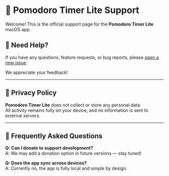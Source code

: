 # 🍅 Pomodoro Timer Lite Support

Welcome! This is the official support page for the **Pomodoro Timer Lite** macOS app.

## 💬 Need Help?

If you have any questions, feature requests, or bug reports, please [open a new issue](https://github.com/happylaodu/pomodoro-support/issues).

We appreciate your feedback!

---

## 🔐 Privacy Policy

**Pomodoro Timer Lite** does not collect or store any personal data.  
All activity remains fully on your device, and no information is sent to external servers.

---

## 📖 Frequently Asked Questions

**Q: Can I donate to support development?**  
A: We may add a donation option in future versions — stay tuned!

**Q: Does the app sync across devices?**  
A: Currently no, the app is fully local and simple by design.
